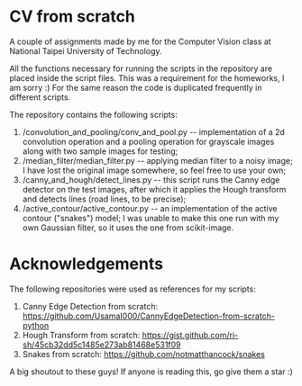 # CV from scratch
A couple of assignments made by me for the Computer Vision class at National Taipei University of Technology.

All the functions necessary for running the scripts in the repository are placed inside the script files. This was a requirement for the homeworks, I am sorry :) For the same reason the code is duplicated frequently in different scripts.

The repository contains the following scripts:

1. /convolution_and_pooling/conv_and_pool.py -- implementation of a 2d convolution operation and a pooling operation for grayscale images along with two sample images for testing; 
2. /median_filter/median_filter.py -- applying median filter to a noisy image; I have lost the original image somewhere, so feel free to use your own;
3. /canny_and_hough/detect_lines.py -- this script runs the Canny edge detector on the test images, after which it applies the Hough transform and detects lines (road lines, to be precise);
4. /active_contour/active_contour.py -- an implementation of the active contour ("snakes") model; I was unable to make this one run with my own Gaussian filter, so it uses the one from scikit-image. 

# Acknowledgements
The following repositories were used as references for my scripts:
1. Canny Edge Detection from scratch: https://github.com/UsamaI000/CannyEdgeDetection-from-scratch-python
2. Hough Transform from scratch: https://gist.github.com/ri-sh/45cb32dd5c1485e273ab81468e531f09
3. Snakes from scratch: https://github.com/notmatthancock/snakes

A big shoutout to these guys! If anyone is reading this, go give them a star :) 

